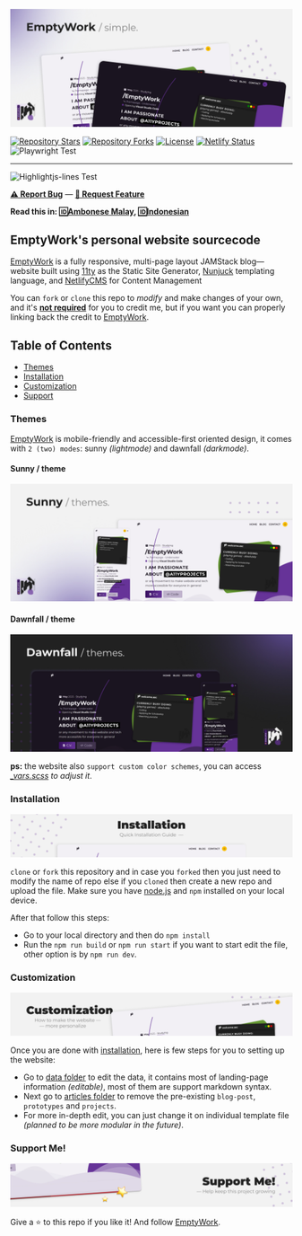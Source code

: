 ![EmptyWork's Personal Website](assets/emptywork.github.io-header.jpg)

[![Repository Stars](https://img.shields.io/github/stars/EmptyWork/emptywork.github.io?style=for-the-badge)]()
[![Repository Forks](https://img.shields.io/github/forks/EmptyWork/emptywork.github.io?style=for-the-badge)]()
[![License](https://img.shields.io/github/license/EmptyWork/emptywork.github.io?style=for-the-badge)](https://github.com/EmptyWork/emptywork.github.io/blob/master/LICENSE)
[![Netlify Status](https://img.shields.io/netlify/08d2d578-7470-4e65-8067-93ab5e09f671?style=for-the-badge)](https://app.netlify.com/sites/emptywork/deploys)
![Playwright Test](https://img.shields.io/github/actions/workflow/status/emptywork/emptywork.github.io/playwright.yml?style=for-the-badge&label=Playwright%20Test)

---

![Highlightjs-lines Test](https://img.shields.io/github/actions/workflow/status/emptywork/emptywork.github.io/highlightjs-lines.yml?style=for-the-badge&label=Highlightjs-lines%20Test)

[**⚠ Report Bug**](https://github.com/EmptyWork/emptywork.github.io/issues/new) — [**📧 Request Feature**](https://github.com/EmptyWork/emptywork.github.io/issues/new)

**Read this in: [🆔Ambonese Malay](README.abs-ID.md), [🆔Indonesian](README.id-ID.md)**

## EmptyWork's personal website sourcecode

[EmptyWork](https://emptywork.github.io) is a fully responsive, multi-page layout JAMStack blog—website built using [11ty](https://www.11ty.dev/) as the Static Site Generator, [Nunjuck](https://mozilla.github.io/nunjucks/templating.html) templating language, and [NetlifyCMS](https://www.netlifycms.org/) for Content Management

You can `fork` or `clone` this repo to _modify_ and make changes of your own, and it's [**not required**](https://github.com/EmptyWork/emptywork.github.io/blob/master/LICENSE) for you to credit me, but if you want you can properly linking back the credit to [EmptyWork](https://github.com/EmptyWork).

## Table of Contents

- [Themes](#themes)
- [Installation](#installation)
- [Customization](#customization)
- [Support](#support-me!)

### Themes

[EmptyWork](https://emptywork.github.io) is mobile-friendly and accessible-first oriented design, it comes with `2 (two) modes`: sunny _(lightmode)_ and dawnfall _(darkmode)_.

#### Sunny / theme
![EmptyWork's Personal Website Sunny](assets/emptywork.github.io-sunny.jpg)

#### Dawnfall / theme
![EmptyWork's Personal Website Dawnfall](assets/emptywork.github.io-dawnfall.jpg)

**ps:** the website also `support custom color schemes`, you can access _[_vars.scss](src/assets/scss/abstracts/_vars.scss) to adjust it_.

### Installation
![EmptyWork's Personal Website Installation](assets/emptywork.github.io-installation.jpg)


`clone` or `fork` this repository and in case you `forked` then you just need to modify the name of repo else if you `cloned` then create a new repo and upload the file. Make sure you have [node.js](https://nodejs.org) and `npm` installed on your local device.

After that follow this steps:

- Go to your local directory and then do `npm install`
- Run the `npm run build` or `npm run start` if you want to start edit the file, other option is by `npm run dev`.

### Customization
![EmptyWork's Personal Website Customization](assets/emptywork.github.io-customization.jpg)

Once you are done with [installation](#installation), here is few steps for you to setting up the website:

- Go to [data folder](src/_data/) to edit the data, it contains most of landing-page information _(editable)_, most of them are support markdown syntax.
- Next go to [articles folder](src/articles/) to remove the pre-existing `blog-post`, `prototypes` and `projects`.
- For more in-depth edit, you can just change it on individual template file _(planned to be more modular in the future)_.

### Support Me!
![EmptyWork's Personal Website Support](assets/emptywork.github.io-support.jpg)

Give a ⭐ to this repo if you like it! And follow [EmptyWork](https://github.com/EmptyWork).
